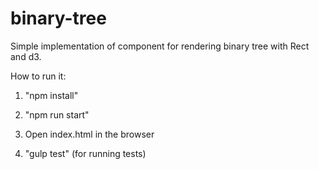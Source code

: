 # binary-tree

Simple implementation of component for rendering binary tree with Rect and d3.

How to run it:

 1) "npm install"
 
 2) "npm run start"
 
 3) Open index.html in the browser

 4) "gulp test" (for running tests)
 
 
 
